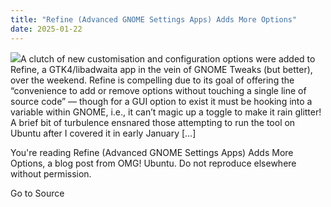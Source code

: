 ```yaml
---
title: "Refine (Advanced GNOME Settings Apps) Adds More Options"
date: 2025-01-22
---
```


![](https://i0.wp.com/www.omgubuntu.co.uk/wp-content/uploads/2025/01/refine-app.jpg?resize=406%2C232&ssl=1)A clutch of new customisation and configuration options were added to Refine, a GTK4/libadwaita app in the vein of GNOME Tweaks (but better), over the weekend. Refine is compelling due to its goal of offering the “convenience to add or remove options without touching a single line of source code” — though for a GUI option to exist it must be hooking into a variable within GNOME, i.e., it can’t magic up a toggle to make it rain glitter! A brief bit of turbulence ensnared those attempting to run the tool on Ubuntu after I covered it in early January \[…\]

You're reading Refine (Advanced GNOME Settings Apps) Adds More Options, a blog post from OMG! Ubuntu. Do not reproduce elsewhere without permission.

Go to Source
